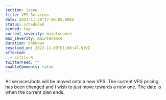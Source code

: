 ```yaml
---
section: issue
title: VPS Services
date: 2022-11-28T17:00:00.000Z
status: scheduled
pinned: top
current_severity: maintenance
max_severity: maintenance
duration: Unknown
resolved_on: 2022-11-09T01:08:47.619Z
affected:
  - Little R
twitterFeed: ""
enableComments: false
---
```

A﻿ll services/bots will be moved onto a new VPS. The current VPS pricing has been changed and I wish to just move towards a new one. The date is when the current plan ends.